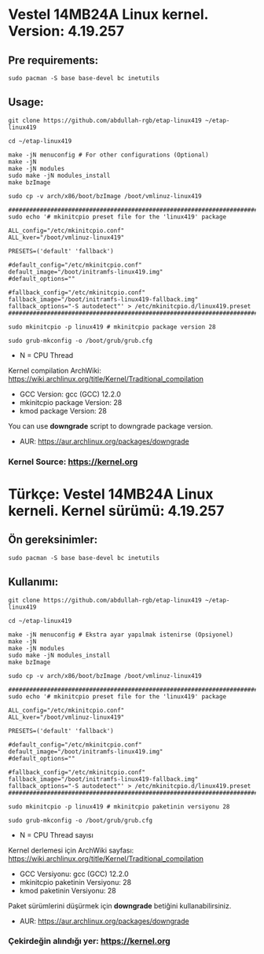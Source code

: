 # Vestel 14MB24A Linux kernel. Version: 4.19.257

## Pre requirements:

```shell
sudo pacman -S base base-devel bc inetutils
```

## Usage:

```shell
git clone https://github.com/abdullah-rgb/etap-linux419 ~/etap-linux419

cd ~/etap-linux419

make -jN menuconfig # For other configurations (Optional)
make -jN
make -jN modules
sudo make -jN modules_install
make bzImage

sudo cp -v arch/x86/boot/bzImage /boot/vmlinuz-linux419

###########################################################################################
sudo echo '# mkinitcpio preset file for the 'linux419' package

ALL_config="/etc/mkinitcpio.conf"
ALL_kver="/boot/vmlinuz-linux419"

PRESETS=('default' 'fallback')

#default_config="/etc/mkinitcpio.conf"
default_image="/boot/initramfs-linux419.img"
#default_options=""

#fallback_config="/etc/mkinitcpio.conf"
fallback_image="/boot/initramfs-linux419-fallback.img"
fallback_options="-S autodetect"' > /etc/mkinitcpio.d/linux419.preset
###########################################################################################

sudo mkinitcpio -p linux419 # mkinitcpio package version 28

sudo grub-mkconfig -o /boot/grub/grub.cfg
```

* N = CPU Thread

Kernel compilation ArchWiki: https://wiki.archlinux.org/title/Kernel/Traditional_compilation

* GCC Version: gcc (GCC) 12.2.0
* mkinitcpio package Version: 28
* kmod package Version: 28

You can use **downgrade** script to downgrade package version.
* AUR: https://aur.archlinux.org/packages/downgrade

### Kernel Source: https://kernel.org

# Türkçe: Vestel 14MB24A Linux kerneli. Kernel sürümü: 4.19.257

## Ön gereksinimler:

```shell
sudo pacman -S base base-devel bc inetutils
```

## Kullanımı:

```shell
git clone https://github.com/abdullah-rgb/etap-linux419 ~/etap-linux419

cd ~/etap-linux419

make -jN menuconfig # Ekstra ayar yapılmak istenirse (Opsiyonel)
make -jN
make -jN modules
sudo make -jN modules_install
make bzImage

sudo cp -v arch/x86/boot/bzImage /boot/vmlinuz-linux419

###########################################################################################
sudo echo '# mkinitcpio preset file for the 'linux419' package

ALL_config="/etc/mkinitcpio.conf"
ALL_kver="/boot/vmlinuz-linux419"

PRESETS=('default' 'fallback')

#default_config="/etc/mkinitcpio.conf"
default_image="/boot/initramfs-linux419.img"
#default_options=""

#fallback_config="/etc/mkinitcpio.conf"
fallback_image="/boot/initramfs-linux419-fallback.img"
fallback_options="-S autodetect"' > /etc/mkinitcpio.d/linux419.preset
###########################################################################################

sudo mkinitcpio -p linux419 # mkinitcpio paketinin versiyonu 28

sudo grub-mkconfig -o /boot/grub/grub.cfg
```

* N = CPU Thread sayısı

Kernel derlemesi için ArchWiki sayfası: https://wiki.archlinux.org/title/Kernel/Traditional_compilation

* GCC Versiyonu: gcc (GCC) 12.2.0
* mkinitcpio paketinin Versiyonu: 28
* kmod paketinin Versiyonu: 28

Paket sürümlerini düşürmek için **downgrade** betiğini kullanabilirsiniz.
* AUR: https://aur.archlinux.org/packages/downgrade

### Çekirdeğin alındığı yer: https://kernel.org
